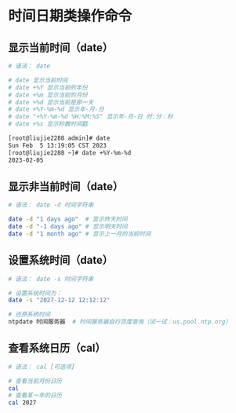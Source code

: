 # 时间日期类操作命令

## 显示当前时间（date）

```bash
# 语法： date

# date 显示当前时间
# date +%Y 显示当前的年份
# date +%m 显示当前的月份
# date +%d 显示当前是那一天
# date +%Y-%m-%d 显示年-月-日
# date "+%Y-%m-%d %H:%M:%S" 显示年-月-日 时:分：秒
# date +%s 显示秒数时间戳

[root@liujie2288 admin]# date
Sun Feb  5 13:19:05 CST 2023
[root@liujie2288 ~]# date +%Y-%m-%d
2023-02-05
```

## 显示非当前时间（date）

```bash
# 语法： date -d 时间字符串

date -d "1 days ago"  # 显示昨天时间
date -d "-1 days ago" # 显示明天时间
date -d "1 month ago" # 显示上一月的当前时间
```

## 设置系统时间（date）

```bash
# 语法： date -s 时间字符串

# 设置系统时间为：
date -s "2027-12-12 12:12:12"

# 还原系统时间
ntpdate 时间服务器  # 时间服务器自行百度查询（试一试：us.pool.ntp.org）
```

## 查看系统日历（cal）

```bash
# 语法： cal [可选项]

# 查看当前月份日历
cal 
# 查看某一年的日历
cal 2027
```

